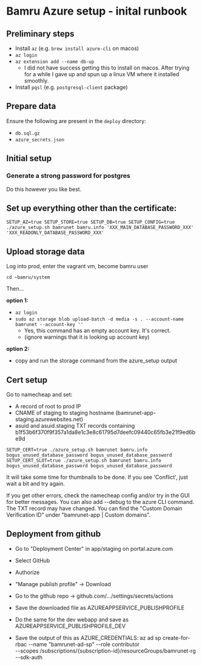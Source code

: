 # Bamru Azure setup - inital runbook

## Preliminary steps

* Install `az` (e.g. `brew install azure-cli` on macos)
* `az login`
* `az extension add --name db-up`
  * I did not have success getting this to install on macos. After trying for a while I gave up and spun up a linux VM where it installed smoothly.
* Install `pqsl` (e.g. `postgresql-client` package)

## Prepare data
Ensure the following are present in the `deploy` directory:
* `db.sql.gz`
* `azure_secrets.json`

## Initial setup

### Generate a strong password for postgres
Do this however you like best.

## Set up everything other than the certificate:
`SETUP_AZ=true SETUP_STORE=true SETUP_DB=true SETUP_CONFIG=true ./azure_setup.sh bamrunet bamru.info 'XXX_MAIN_DATABASE_PASSWORD_XXX' 'XXX_READONLY_DATABASE_PASSWORD_XXX'`

## Upload storage data
Log into prod, enter the vagrant vm, become bamru user

`cd ~bamru/system`

Then...

**option 1:**
* `az login`
* `sudo az storage blob upload-batch -d media -s . --account-name bamrunet --account-key ''`
  * Yes, this command has an empty account key. It's correct.
  * (ignore warnings that it is looking up account key)

**option 2:**
* copy and run the storage command from the azure_setup output

## Cert setup
Go to namecheap and set:
  * A record of root to prod IP
  * CNAME of staging to staging hostname (bamrunet-app-staging.azurewebsites.net)
  * asuid and asuid.staging TXT records containing b1f53b6f370f9f357a1da8e1c3e8c61795d7deefc09440c65fb3e21f9ed6be9d

`SETUP_CERT=true ./azure_setup.sh bamrunet bamru.info bogus_unused_database_password bogus_unused_database_password`
`SETUP_CERT_SLOT=true ./azure_setup.sh bamrunet bamru.info bogus_unused_database_password bogus_unused_database_password`

It will take some time for thumbnails to be done. If you see 'Conflict', just wait a bit and try again.

If you get other errors, check the namecheap config and/or try in the GUI for better messages.
You can also add --debug to the azure CLI command. The TXT record may have changed. You can find the "Custom Domain Verification ID" under "bamrunet-app | Custom domains".

## Deployment from github
* Go to "Deployment Center" in app/staging on portal.azure.com
* Select GitHub
* Authorize
* "Manage publish profile" -> Download
* Go to the github repo -> github.com/.../settings/secrets/actions
* Save the downloaded file as AZUREAPPSERVICE_PUBLISHPROFILE
* Do the same for the dev webapp and save as AZUREAPPSERVICE_PUBLISHPROFILE_DEV

* Save the output of this as AZURE_CREDENTIALS:
az ad sp create-for-rbac --name "bamrunet-ad-sp" --role contributor \
    --scopes /subscriptions/{subscription-id}/resourceGroups/bamrunet-rg \
    --sdk-auth
